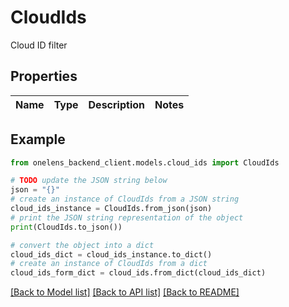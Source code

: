 # CloudIds

Cloud ID filter

## Properties

Name | Type | Description | Notes
------------ | ------------- | ------------- | -------------

## Example

```python
from onelens_backend_client.models.cloud_ids import CloudIds

# TODO update the JSON string below
json = "{}"
# create an instance of CloudIds from a JSON string
cloud_ids_instance = CloudIds.from_json(json)
# print the JSON string representation of the object
print(CloudIds.to_json())

# convert the object into a dict
cloud_ids_dict = cloud_ids_instance.to_dict()
# create an instance of CloudIds from a dict
cloud_ids_form_dict = cloud_ids.from_dict(cloud_ids_dict)
```
[[Back to Model list]](../README.md#documentation-for-models) [[Back to API list]](../README.md#documentation-for-api-endpoints) [[Back to README]](../README.md)


